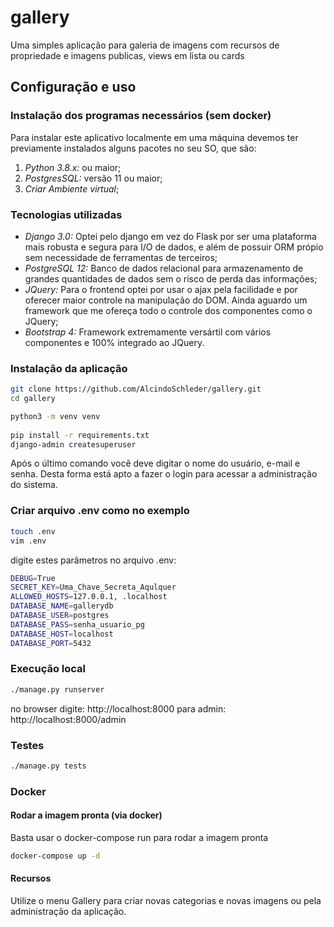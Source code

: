 # gallery
Uma simples aplicação para galeria de imagens com recursos de propriedade e imagens publicas, views em lista ou cards 

## Configuração e uso

### Instalação dos programas necessários (sem docker)

Para instalar este aplicativo localmente em uma máquina devemos ter previamente instalados
alguns pacotes no seu SO, que são:

1. *Python 3.8.x:* ou maior;
2. *PostgresSQL:* versão 11 ou maior;
3. *Criar Ambiente virtual*;

### Tecnologias utilizadas

- *Django 3.0:* Optei pelo django em vez do Flask por ser uma plataforma mais robusta e segura para I/O de dados, e além de possuir ORM própio sem necessidade de ferramentas de terceiros;
- *PostgreSQL 12:* Banco de dados relacional para armazenamento de grandes quantidades de dados sem o risco de perda das informações;
- *JQuery:* Para o frontend optei por usar o ajax pela facilidade e por oferecer maior controle na manipulação do DOM. Ainda aguardo um framework que me ofereça todo o controle dos componentes como o JQuery;
- *Bootstrap 4:* Framework extremamente versártil com vários componentes e 100% integrado ao JQuery.

### Instalação da aplicação

```bash
git clone https://github.com/AlcindoSchleder/gallery.git
cd gallery

python3 -m venv venv
 
pip install -r requirements.txt
django-admin createsuperuser
```

Após o último comando você deve digitar o nome do usuário, e-mail e senha.
Desta forma está apto a fazer o login para acessar a administração do sistema.

### Criar arquivo .env como no exemplo
```bash
touch .env
vim .env
```

digite estes parâmetros no arquivo .env:

```bash
DEBUG=True
SECRET_KEY=Uma_Chave_Secreta_Aqulquer
ALLOWED_HOSTS=127.0.0.1, .localhost
DATABASE_NAME=gallerydb
DATABASE_USER=postgres
DATABASE_PASS=senha_usuario_pg
DATABASE_HOST=localhost
DATABASE_PORT=5432
```

### Execução local


```bash
./manage.py runserver
```
no browser digite: http://localhost:8000
para admin: http://localhost:8000/admin
 
### Testes

```bash
./manage.py tests
```

### Docker

#### Rodar a imagem pronta (via docker)

Basta usar o docker-compose run para rodar a imagem pronta

```bash
docker-compose up -d
```


#### Recursos

Utilize o menu Gallery para criar novas categorias e novas imagens ou pela administração da aplicação.
